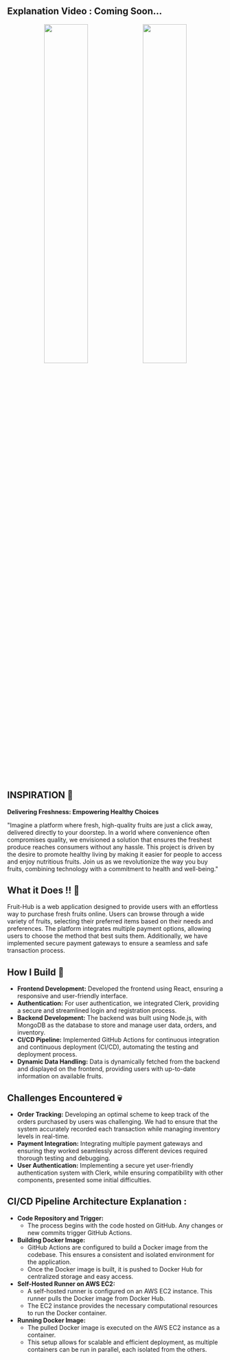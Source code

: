 ## **Explanation Video : Coming Soon...**

<p align="center">
  <img src="https://github.com/user-attachments/assets/56634775-a3c7-403f-89d2-ba34359428b2" width="45%"/>
  <img src="https://github.com/user-attachments/assets/37c70a10-e8d6-45d9-9ddc-c467883026d9" width="45%"/>
</p>

## INSPIRATION 🌟

**Delivering Freshness: Empowering Healthy Choices**

"Imagine a platform where fresh, high-quality fruits are just a click away, delivered directly to your doorstep. In a world where convenience often compromises quality, we envisioned a solution that ensures the freshest produce reaches consumers without any hassle. This project is driven by the desire to promote healthy living by making it easier for people to access and enjoy nutritious fruits. Join us as we revolutionize the way you buy fruits, combining technology with a commitment to health and well-being."

## What it Does !! 👷

Fruit-Hub is a web application designed to provide users with an effortless way to purchase fresh fruits online. Users can browse through a wide variety of fruits, selecting their preferred items based on their needs and preferences. The platform integrates multiple payment options, allowing users to choose the method that best suits them. Additionally, we have implemented secure payment gateways to ensure a seamless and safe transaction process.

## How I Build 🔧

- **Frontend Development:** Developed the frontend using React, ensuring a responsive and user-friendly interface.
- **Authentication:** For user authentication, we integrated Clerk, providing a secure and streamlined login and registration process.
- **Backend Development:** The backend was built using Node.js, with MongoDB as the database to store and manage user data, orders, and inventory.
- **CI/CD Pipeline:** Implemented GitHub Actions for continuous integration and continuous deployment (CI/CD), automating the testing and deployment process.
- **Dynamic Data Handling:** Data is dynamically fetched from the backend and displayed on the frontend, providing users with up-to-date information on available fruits.

## Challenges Encountered 💀

- **Order Tracking:** Developing an optimal scheme to keep track of the orders purchased by users was challenging. We had to ensure that the system accurately recorded each transaction while managing inventory levels in real-time.
- **Payment Integration:** Integrating multiple payment gateways and ensuring they worked seamlessly across different devices required thorough testing and debugging.
- **User Authentication:** Implementing a secure yet user-friendly authentication system with Clerk, while ensuring compatibility with other components, presented some initial difficulties.

## CI/CD Pipeline Architecture Explanation : 

- **Code Repository and Trigger:**
  - The process begins with the code hosted on GitHub. Any changes or new commits trigger GitHub Actions.
- **Building Docker Image:**
  - GitHub Actions are configured to build a Docker image from the codebase. This ensures a consistent and isolated environment for the application.
  - Once the Docker image is built, it is pushed to Docker Hub for centralized storage and easy access.
- **Self-Hosted Runner on AWS EC2:**
  - A self-hosted runner is configured on an AWS EC2 instance. This runner pulls the Docker image from Docker Hub.
  - The EC2 instance provides the necessary computational resources to run the Docker container.
- **Running Docker Image:**
  - The pulled Docker image is executed on the AWS EC2 instance as a container.
  - This setup allows for scalable and efficient deployment, as multiple containers can be run in parallel, each isolated from the others.
